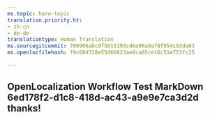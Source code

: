 ```yaml
---
ms.topic: hero-topic
translation.priority.ht:
- zh-cn
- de-de
translationtype: Human Translation
ms.sourcegitcommit: 700906abc9f5015193cd6e90a9af8f954c93da03
ms.openlocfilehash: f9c68d338e55d66823ae0ca05ce16c51e753fc25

---
```

## OpenLocalization Workflow Test MarkDown 6ed178f2-d1c8-418d-ac43-a9e9e7ca3d2d thanks!



<!--HONumber=Aug16_HO5-->


